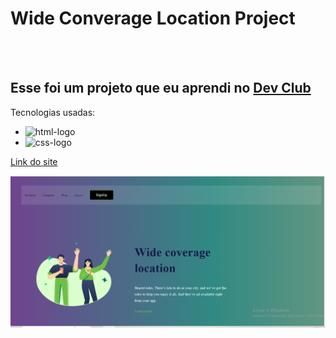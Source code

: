 <h1>Wide Converage Location Project</h1>
<br>
<br>
<h2>Esse foi um projeto que eu aprendi no <a href="https://rodolfomori.com.br/devclub/">Dev Club</a></h2>

Tecnologias usadas:
  - <img src="https://img.shields.io/badge/HTML5-E34F26?style=for-the-badge&logo=html5&logoColor=white" alt="html-logo"/>
  - <img src="https://img.shields.io/badge/CSS3-1572B6?style=for-the-badge&logo=css3&logoColor=white" alt="css-logo"/>

<a href="https://wide-converage-location.netlify.app/">Link do site</a>

<img src="https://github.com/AssiralSilva/wide-converage-location-project/blob/master/Assets/Project2-css%20pt.1.png?raw=true"/>
